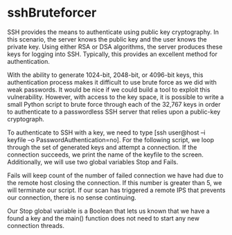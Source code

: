 # sshBruteforcer
SSH provides the means to authenticate using public key cryptography. In this scenario, the server knows the public key and
the user knows the private key. Using either RSA or DSA algorithms, the server produces these keys for logging into SSH. 
Typically, this provides an excellent method for authentication. 

With the ability to generate 1024-bit, 2048-bit, or 4096-bit keys, this authentication process makes it difficult to use brute force
as we did with weak passwords. It would be nice if we could build a tool to exploit this vulnerability. However, with access to the 
key space, it is possible to write a small Python script to brute force through each of the 32,767 keys in order to authenticate to a 
passwordless SSH server that relies upon a public-key cryptograph.

To authenticate to SSH with a key, we need to type [ssh user@host –i keyfile –o PasswordAuthentication=no]. For the following script,
we loop through the set of generated keys and attempt a connection. If the connection succeeds, we print the name of the keyfile to 
the screen. Additionally, we will use two global variables Stop and Fails. 

Fails will keep count of the number of failed connection we have had due to the remote host closing the connection. If this number is 
greater than 5, we will terminate our script. If our scan has triggered a remote IPS that prevents our connection, there is no sense
continuing. 

Our Stop global variable is a Boolean that lets us known that we have a found a key and the main() function does not need to start 
any new connection threads. 
